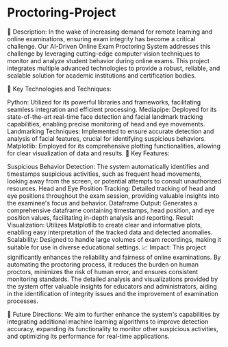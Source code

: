 # Proctoring-Project
📜 Description:
In the wake of increasing demand for remote learning and online examinations, ensuring exam integrity has become a critical challenge. Our AI-Driven Online Exam Proctoring System addresses this challenge by leveraging cutting-edge computer vision techniques to monitor and analyze student behavior during online exams. This project integrates multiple advanced technologies to provide a robust, reliable, and scalable solution for academic institutions and certification bodies.

🔧 Key Technologies and Techniques:

Python: Utilized for its powerful libraries and frameworks, facilitating seamless integration and efficient processing.
Mediapipe: Deployed for its state-of-the-art real-time face detection and facial landmark tracking capabilities, enabling precise monitoring of head and eye movements.
Landmarking Techniques: Implemented to ensure accurate detection and analysis of facial features, crucial for identifying suspicious behaviors.
Matplotlib: Employed for its comprehensive plotting functionalities, allowing for clear visualization of data and results.
💼 Key Features:

Suspicious Behavior Detection: The system automatically identifies and timestamps suspicious activities, such as frequent head movements, looking away from the screen, or potential attempts to consult unauthorized resources.
Head and Eye Position Tracking: Detailed tracking of head and eye positions throughout the exam session, providing valuable insights into the examinee's focus and behavior.
Dataframe Output: Generates a comprehensive dataframe containing timestamps, head position, and eye position values, facilitating in-depth analysis and reporting.
Result Visualization: Utilizes Matplotlib to create clear and informative plots, enabling easy interpretation of the tracked data and detected anomalies.
Scalability: Designed to handle large volumes of exam recordings, making it suitable for use in diverse educational settings.
📈 Impact:
This project significantly enhances the reliability and fairness of online examinations. By automating the proctoring process, it reduces the burden on human proctors, minimizes the risk of human error, and ensures consistent monitoring standards. The detailed analysis and visualizations provided by the system offer valuable insights for educators and administrators, aiding in the identification of integrity issues and the improvement of examination processes.

🌟 Future Directions:
We aim to further enhance the system's capabilities by integrating additional machine learning algorithms to improve detection accuracy, expanding its functionality to monitor other suspicious activities, and optimizing its performance for real-time applications.
